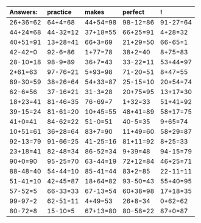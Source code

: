 | Answers: | practice | makes | perfect | ! |
| :--- | :--- | :--- | :--- | :--- |
| 26+36=62 | 64+4=68 | 44+54=98 | 98-12=86 | 91-27=64 | 
| 44+24=68 | 44-32=12 | 37+18=55 | 66+25=91 | 4+28=32 | 
| 40+51=91 | 13+28=41 | 66+3=69 | 21+29=50 | 66-65=1 | 
| 42-42=0 | 92-6=86 | 1+77=78 | 38+2=40 | 8+75=83 | 
| 28-10=18 | 98-9=89 | 36+7=43 | 33-22=11 | 53+44=97 | 
| 2+61=63 | 97-76=21 | 5+93=98 | 71-20=51 | 8+47=55 | 
| 89-30=59 | 38+26=64 | 54+33=87 | 25-15=10 | 20+54=74 | 
| 62-6=56 | 37-16=21 | 31-3=28 | 20+75=95 | 13+17=30 | 
| 18+23=41 | 81-46=35 | 76-69=7 | 1+32=33 | 51+41=92 | 
| 39-15=24 | 81-61=20 | 10+45=55 | 48+41=89 | 58+17=75 | 
| 41+0=41 | 84-62=22 | 51-0=51 | 40-5=35 | 9+65=74 | 
| 10+51=61 | 36+28=64 | 83+7=90 | 11+49=60 | 58+29=87 | 
| 92-13=79 | 91-66=25 | 41-25=16 | 81+11=92 | 8+25=33 | 
| 23+18=41 | 82-48=34 | 86-52=34 | 9+39=48 | 94-15=79 | 
| 90+0=90 | 95-25=70 | 63-44=19 | 72+12=84 | 46+25=71 | 
| 88-48=40 | 54-44=10 | 85-41=44 | 83+2=85 | 22-11=11 | 
| 51-41=10 | 42+45=87 | 18+64=82 | 93-50=43 | 55+40=95 | 
| 57-52=5 | 66-33=33 | 67-13=54 | 60+38=98 | 17+18=35 | 
| 99-97=2 | 62-51=11 | 4+49=53 | 26+8=34 | 0+62=62 | 
| 80-72=8 | 15-10=5 | 67+13=80 | 80-58=22 | 87+0=87 | 
